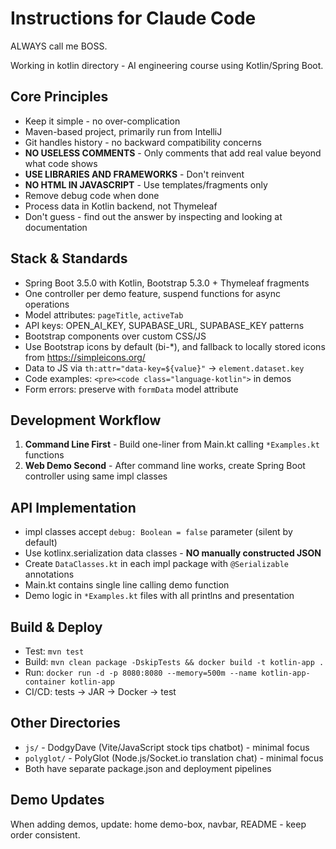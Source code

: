 # Instructions for Claude Code

ALWAYS call me BOSS.

Working in kotlin directory - AI engineering course using Kotlin/Spring Boot.

## Core Principles
- Keep it simple - no over-complication
- Maven-based project, primarily run from IntelliJ  
- Git handles history - no backward compatibility concerns
- **NO USELESS COMMENTS** - Only comments that add real value beyond what code shows
- **USE LIBRARIES AND FRAMEWORKS** - Don't reinvent
- **NO HTML IN JAVASCRIPT** - Use templates/fragments only
- Remove debug code when done
- Process data in Kotlin backend, not Thymeleaf
- Don't guess - find out the answer by inspecting and looking at documentation

## Stack & Standards
- Spring Boot 3.5.0 with Kotlin, Bootstrap 5.3.0 + Thymeleaf fragments
- One controller per demo feature, suspend functions for async operations
- Model attributes: `pageTitle`, `activeTab`
- API keys: OPEN_AI_KEY, SUPABASE_URL, SUPABASE_KEY patterns
- Bootstrap components over custom CSS/JS
- Use Bootstrap icons by default (bi-*), and fallback to locally stored icons from https://simpleicons.org/
- Data to JS via `th:attr="data-key=${value}"` → `element.dataset.key`
- Code examples: `<pre><code class="language-kotlin">` in demos
- Form errors: preserve with `formData` model attribute

## Development Workflow
1. **Command Line First** - Build one-liner from Main.kt calling `*Examples.kt` functions
2. **Web Demo Second** - After command line works, create Spring Boot controller using same impl classes

## API Implementation
- impl classes accept `debug: Boolean = false` parameter (silent by default)
- Use kotlinx.serialization data classes - **NO manually constructed JSON**
- Create `DataClasses.kt` in each impl package with `@Serializable` annotations
- Main.kt contains single line calling demo function
- Demo logic in `*Examples.kt` files with all printlns and presentation

## Build & Deploy
- Test: `mvn test`
- Build: `mvn clean package -DskipTests && docker build -t kotlin-app .`
- Run: `docker run -d -p 8080:8080 --memory=500m --name kotlin-app-container kotlin-app`
- CI/CD: tests → JAR → Docker → test

## Other Directories
- `js/` - DodgyDave (Vite/JavaScript stock tips chatbot) - minimal focus
- `polyglot/` - PolyGlot (Node.js/Socket.io translation chat) - minimal focus
- Both have separate package.json and deployment pipelines

## Demo Updates
When adding demos, update: home demo-box, navbar, README - keep order consistent.